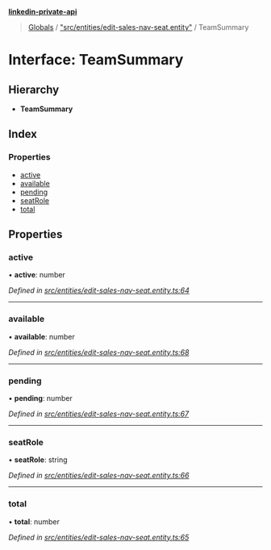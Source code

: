 **[linkedin-private-api](../README.md)**

> [Globals](../globals.md) / ["src/entities/edit-sales-nav-seat.entity"](../modules/_src_entities_edit_sales_nav_seat_entity_.md) / TeamSummary

# Interface: TeamSummary

## Hierarchy

* **TeamSummary**

## Index

### Properties

* [active](_src_entities_edit_sales_nav_seat_entity_.teamsummary.md#active)
* [available](_src_entities_edit_sales_nav_seat_entity_.teamsummary.md#available)
* [pending](_src_entities_edit_sales_nav_seat_entity_.teamsummary.md#pending)
* [seatRole](_src_entities_edit_sales_nav_seat_entity_.teamsummary.md#seatrole)
* [total](_src_entities_edit_sales_nav_seat_entity_.teamsummary.md#total)

## Properties

### active

•  **active**: number

*Defined in [src/entities/edit-sales-nav-seat.entity.ts:64](https://github.com/cosiall/linkedin-private-api/blob/803c213/src/entities/edit-sales-nav-seat.entity.ts#L64)*

___

### available

•  **available**: number

*Defined in [src/entities/edit-sales-nav-seat.entity.ts:68](https://github.com/cosiall/linkedin-private-api/blob/803c213/src/entities/edit-sales-nav-seat.entity.ts#L68)*

___

### pending

•  **pending**: number

*Defined in [src/entities/edit-sales-nav-seat.entity.ts:67](https://github.com/cosiall/linkedin-private-api/blob/803c213/src/entities/edit-sales-nav-seat.entity.ts#L67)*

___

### seatRole

•  **seatRole**: string

*Defined in [src/entities/edit-sales-nav-seat.entity.ts:66](https://github.com/cosiall/linkedin-private-api/blob/803c213/src/entities/edit-sales-nav-seat.entity.ts#L66)*

___

### total

•  **total**: number

*Defined in [src/entities/edit-sales-nav-seat.entity.ts:65](https://github.com/cosiall/linkedin-private-api/blob/803c213/src/entities/edit-sales-nav-seat.entity.ts#L65)*

